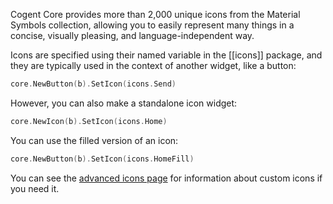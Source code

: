 Cogent Core provides more than 2,000 unique icons from the Material Symbols collection, allowing you to easily represent many things in a concise, visually pleasing, and language-independent way.

Icons are specified using their named variable in the [[icons]] package, and they are typically used in the context of another widget, like a button:

```Go
core.NewButton(b).SetIcon(icons.Send)
```

However, you can also make a standalone icon widget:

```Go
core.NewIcon(b).SetIcon(icons.Home)
```

You can use the filled version of an icon:

```Go
core.NewButton(b).SetIcon(icons.HomeFill)
```

You can see the [advanced icons page](../../advanced/icons) for information about custom icons if you need it.
